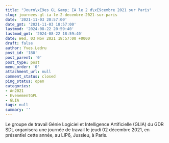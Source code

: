 ```yaml
---
title: "Journ\xE9es GL &amp; IA le 2 d\xE9cembre 2021 sur Paris"
slug: journees-gl-ia-le-2-decembre-2021-sur-paris
date: '2021-11-03 20:57:00'
date_gmt: '2021-11-03 18:57:00'
lastmod: '2024-08-22 20:59:40'
lastmod_gmt: '2024-08-22 18:59:40'
date: Wed, 03 Nov 2021 18:57:00 +0000
draft: false
author: Yves.Ledru
post_id: '180'
post_parent: '0'
post_type: post
menu_order: '0'
attachment_url: null
comment_status: closed
ping_status: open
categories:
- An2021
- EvenementGPL
- GLIA
tags: null
summary: ''
---
```


Le groupe de travail Génie Logiciel et Intelligence Artificielle (GLIA) du GDR SDL organisera une journée de travail le jeudi 02 décembre 2021, en présentiel cette année, au LIP6, Jussieu, à Paris.
